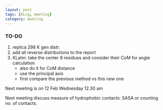 ```yaml
---
layout: post
tags: [KLcg, meeting]
category: meeting
---
```


### TO-DO

1. replica 298 K gen distr.
1. add all reverse distributions to the report
1. KLatm: take the center 8 residues and consider their CoM for angle calculation
	- also do it for CoM distance
	- use the principal axis
	- first compare the previous method vs this new one

Next meeting is on 12 Feb Wednesday 12.30 am

Next meeting discuss measure of hydrophobic contacts: SASA or counting no. of contacts.

